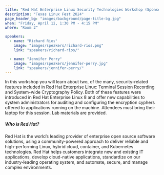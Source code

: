 ```yaml
---
title: "Red Hat Enterprise Linux Security Technologies Workshop (Sponsor: Red Hat)"
description: "Texas Linux Fest 2024"
page_header_bg: "images/background/page-title-bg.jpg"
when: "Friday, April 12, 1:30 PM - 4:15 PM"
where: "Room 2"

speakers:
  - name: "Richard Rios"
    image: "images/speakers/richard-rios.png"
    link: "speakers/richard-rios/"

  - name: "Jennifer Perry"
    image: "images/speakers/jennifer-perry.jpg"
    link: "speakers/jennifer-perry/"
---
```


In this workshop you will learn about two, of the many, security-related
features included in Red Hat Enterprise Linux: Terminal Session Recording and
System-wide Cryptography Policy. Both of these features were introduced in Red
Hat Enterprise Linux 8 and offer new capabilities to system administrators for
auditing and configuring the encryption cyphers offered to applications running
on the machine. Attendees must bring their laptop for this session. Lab
materials are provided.

##### Who is Red Hat?

Red Hat is the world’s leading provider of enterprise open source software
solutions, using a community-powered approach to deliver reliable and
high-performing Linux, hybrid cloud, container, and Kubernetes technologies.
Red Hat helps customers integrate new and existing IT applications, develop
cloud-native applications, standardize on our industry-leading operating
system, and automate, secure, and manage complex environments.
